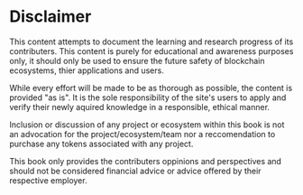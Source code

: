 # Disclaimer

This content attempts to document the learning and research progress of its contributers.  This content is purely for educational and awareness purposes only, it should only be used to ensure the future safety of blockchain ecosystems, thier applications and users.

While every effort will be made to be as thorough as possible, the content is provided "as is".  It is the sole responsibility of the site's users to apply and verify their newly aquired knowledge in a responsible, ethical manner.

Inclusion or discussion of any project or ecosystem within this book is not an advocation for the project/ecosystem/team nor a reccomendation to purchase any tokens associated with any project.  

This book only provides the contributers oppinions and perspectives and should not be considered financial advice or advice offered by their respective employer.